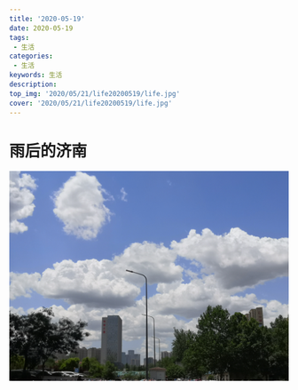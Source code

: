 ```yaml
---
title: '2020-05-19'
date: 2020-05-19
tags:
 - 生活
categories:
 - 生活
keywords: 生活
description:
top_img: '2020/05/21/life20200519/life.jpg'
cover: '2020/05/21/life20200519/life.jpg'
---
```


# 雨后的济南

![看着天很蓝](life20200519/life.jpg)